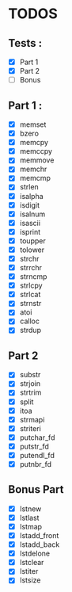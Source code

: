 # TODOS

## Tests :
- [x] Part 1
- [x] Part 2
- [ ] Bonus

## Part 1 :
- [x] memset
- [x] bzero
- [x] memcpy
- [x] memccpy
- [x] memmove
- [x] memchr
- [x] memcmp
- [x] strlen
- [x] isalpha
- [x] isdigit
- [x] isalnum
- [x] isascii
- [x] isprint
- [x] toupper
- [x] tolower
- [x] strchr
- [x] strrchr
- [x] strncmp
- [x] strlcpy
- [x] strlcat
- [x] strnstr
- [x] atoi
- [x] calloc
- [x] strdup

## Part 2
- [x] substr
- [x] strjoin
- [x] strtrim
- [x] split
- [x] itoa
- [x] strmapi
- [x] striteri
- [x] putchar_fd
- [x] putstr_fd
- [x] putendl_fd
- [x] putnbr_fd

## Bonus Part
- [x] lstnew
- [x] lstlast
- [x] lstmap
- [x] lstadd_front
- [x] lstadd_back
- [x] lstdelone
- [x] lstclear
- [x] lstiter
- [x] lstsize